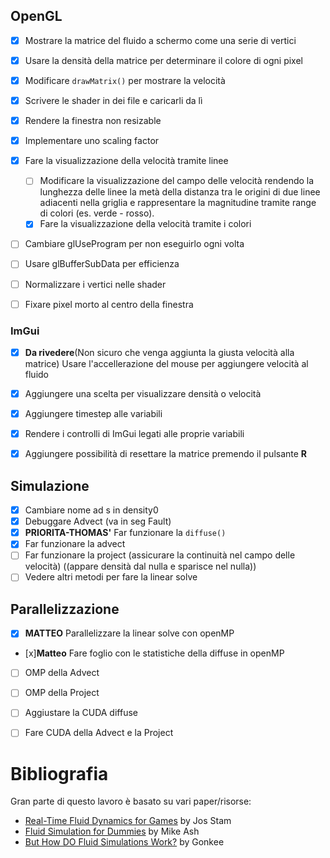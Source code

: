
## OpenGL

- [x] Mostrare la matrice del fluido a schermo come una serie di vertici
- [x] Usare la densità della matrice per determinare il colore di ogni pixel
- [x] Modificare `drawMatrix()` per mostrare la velocità
- [x] Scrivere le shader in dei file e caricarli da lì 
- [x] Rendere la finestra non resizable
- [x] Implementare uno scaling factor
- [x] Fare la visualizzazione della velocità tramite linee
    - [ ] Modificare la visualizzazione del campo delle velocità rendendo la lunghezza delle linee la metà della distanza tra le origini di due linee adiacenti nella griglia e rappresentare la magnitudine tramite range di colori (es. verde - rosso).
    - [x] Fare la visualizzazione della velocità tramite i colori
- [ ] Cambiare glUseProgram per non eseguirlo ogni volta
- [ ] Usare glBufferSubData per efficienza
- [ ] Normalizzare i vertici nelle shader
- [ ] Fixare pixel morto al centro della finestra


### ImGui
- [x] **Da rivedere**(Non sicuro che venga aggiunta la giusta velocità alla matrice) Usare l'accellerazione del mouse per aggiungere velocità al fluido
- [x] Aggiungere una scelta per visualizzare densità o velocità
- [x] Aggiungere timestep alle variabili
- [x] Rendere i controlli di ImGui legati alle proprie variabili
- [x] Aggiungere possibilità di resettare la matrice premendo il pulsante **R**



## Simulazione
- [x] Cambiare nome ad s in density0
- [x] Debuggare Advect (va in seg Fault)
- [x] **PRIORITA-THOMAS'** Far funzionare la `diffuse()`
- [x] Far funzionare la advect
- [ ] Far funzionare la project (assicurare la continuità nel campo delle velocità) ((appare densità dal nulla e sparisce nel nulla))
- [ ] Vedere altri metodi per fare la linear solve

## Parallelizzazione
- [x] **MATTEO** Parallelizzare la linear solve con openMP
- [x]**Matteo** Fare foglio con le statistiche della diffuse in openMP
- [ ] OMP della Advect
- [ ] OMP della Project
- [ ] Aggiustare la CUDA diffuse
- [ ] Fare CUDA della Advect e la Project


# Bibliografia
Gran parte di questo lavoro è basato su vari paper/risorse:
- [Real-Time Fluid Dynamics for Games](https://www.dgp.toronto.edu/public_user/stam/reality/Research/pdf/GDC03.pdf) by Jos Stam
- [Fluid Simulation for Dummies](https://mikeash.com/pyblog/fluid-simulation-for-dummies.html) by Mike Ash
- [But How DO Fluid Simulations Work?](https://www.youtube.com/watch?v=qsYE1wMEMPA) by Gonkee
